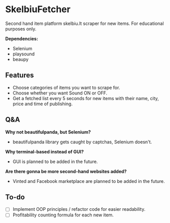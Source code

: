 # SkelbiuFetcher
Second hand item platform skelbiu.lt scraper for new items.
For educational purposes only.

**Dependencies:**
- Selenium
- playsound
- beaupy

## Features
- Choose categories of items you want to scrape for.
- Choose whether you want Sound ON or OFF.
- Get a fetched list every 5 seconds for new items with their name, city, price and time of publishing.

## Q&A

**Why not beautifulpanda, but Selenium?**
- beautifulpanda library gets caught by captchas, Selenium doesn't.

**Why terminal-based instead of GUI?**
- GUI is planned to be added in the future.

**Are there gonna be more second-hand websites added?**
- Vinted and Facebook marketplace are planned to be added in the future.

## To-do
- [ ] Implement OOP principles / refactor code for easier readability.
- [ ] Profitability counting formula for each new item.
